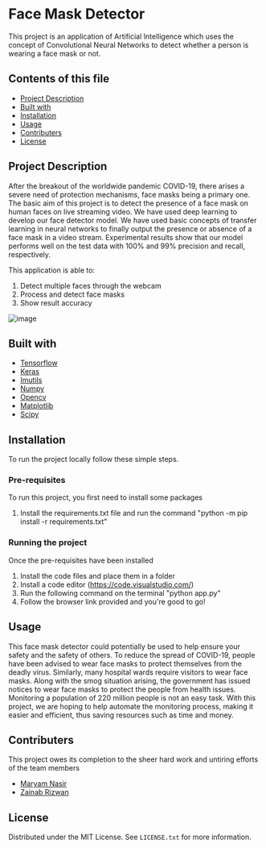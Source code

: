# Face Mask Detector
This project is an application of Artificial Intelligence which uses the concept of Convolutional Neural Networks to detect whether a person is wearing a face mask or not.

Contents of this file
---------------------
 * [Project Description](#project-description)
 * [Built with](#built-with)
 * [Installation](#installation)
 * [Usage](#usage)
 * [Contributers](#contributers)
 * [License](#license)

Project Description
------------
After the breakout of the worldwide pandemic COVID-19, there arises a severe need of protection mechanisms, face masks being a primary one. The basic aim of this project is to detect the presence of a face mask on human faces on live streaming video. We have used deep learning to develop our face detector model. We have used basic concepts of transfer learning in neural networks to finally output the presence or absence of a face mask in a video stream. Experimental results show that our model performs well on the test data with 100% and 99% precision and recall, respectively.

This application is able to:
  1.  Detect multiple faces through the webcam
  2.  Process and detect face masks
  3.  Show result accuracy 


![image](https://user-images.githubusercontent.com/76821973/149188082-deac3691-8d75-4f3b-baef-dc84dc2cb2dc.png)


Built with
------------
  * [Tensorflow](https://www.tensorflow.org/)
  * [Keras](https://keras.io/)
  * [Imutils](https://pypi.org/project/imutils/)
  * [Numpy](https://numpy.org/)
  * [Opencv](https://opencv.org/)
  * [Matplotlib](https://matplotlib.org/)
  * [Scipy](https://scipy.org/)


Installation
------------
To run the project locally follow these simple steps.
###  Pre-requisites
To run this project, you first need to install some packages
  1. Install the requirements.txt file and run the command "python -m pip install -r requirements.txt"

###  Running the project
Once the pre-requisites have been installed
  1. Install the code files and place them in a folder
  2. Install a code editor (https://code.visualstudio.com/)
  3. Run the following command on the terminal "python app.py"
  4. Follow the browser link provided and you're good to go!


Usage
------------
This face mask detector could potentially be used to help ensure your safety and the safety of others. To reduce the spread of COVID-19, people have been advised to wear face masks to protect themselves from the deadly virus. Similarly, many hospital wards require visitors to wear face masks. Along with the smog situation arising, the government has issued notices to wear face masks to protect the people from health issues.
Monitoring a population of 220 million people is not an easy task. With this project, we are hoping to help automate the monitoring process, making it easier and efficient, thus saving resources such as time and money.


Contributers
------------
This project owes its completion to the sheer hard work and untiring efforts of the team members

* [Maryam Nasir](https://github.com/maryamnasir65834)
* [Zainab Rizwan](https://github.com/zainab-rizwan)


License
------------
Distributed under the MIT License. See `LICENSE.txt` for more information.

